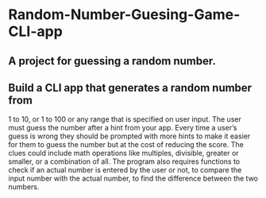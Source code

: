 # Random-Number-Guesing-Game-CLI-app
## A project for guessing a random number.
## Build a CLI app that generates a random number from
1 to 10, or 1 to 100 or any range
that is specified on user input. The user must guess
the number after a hint from your
app. Every time a user’s guess is wrong they should
be prompted with more hints to
make it easier for them to guess the number but at
the cost of reducing the score.
The clues could include math operations like multiples, divisible, greater or smaller, or a
combination of all.
The program also requires functions to check if an
actual number is entered by the user
or not, to compare the input number with the actual
number, to find the difference
between the two numbers.
